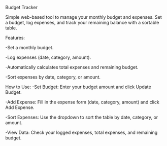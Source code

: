 Budget Tracker

Simple web-based tool to manage your monthly budget and expenses. Set a budget, log expenses, and track your remaining balance with a sortable table.

Features:

-Set a monthly budget.

-Log expenses (date, category, amount).

-Automatically calculates total expenses and remaining budget.

-Sort expenses by date, category, or amount.


How to Use:
-Set Budget: Enter your budget amount and click Update Budget.

-Add Expense: Fill in the expense form (date, category, amount) and click Add Expense.

-Sort Expenses: Use the dropdown to sort the table by date, category, or amount.

-View Data: Check your logged expenses, total expenses, and remaining budget.

